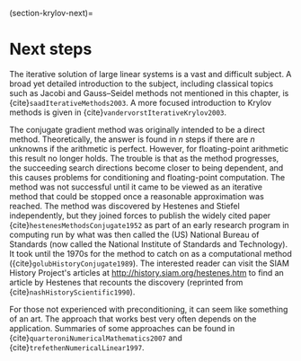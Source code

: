 (section-krylov-next)=
# Next steps

The iterative solution of large linear systems is a vast and difficult subject. A broad yet detailed introduction to the subject, including classical topics such as Jacobi and Gauss–Seidel methods not mentioned in this chapter, is {cite}`saadIterativeMethods2003`. A more focused introduction to Krylov methods is given in {cite}`vandervorstIterativeKrylov2003`.

The conjugate gradient method was originally intended to be a direct method.  Theoretically, the answer is found in $n$ steps if there are $n$ unknowns if the arithmetic is perfect.  However, for floating-point arithmetic this result no longer holds.  The trouble is that as the method progresses, the succeeding search directions become closer to being dependent, and this causes problems for conditioning and floating-point computation.  The method was not successful until it came to be viewed as an iterative method that could be stopped once a reasonable approximation was reached.  The method was discovered by Hestenes and Stiefel independently, but they joined forces to publish the widely cited paper {cite}`hestenesMethodsConjugate1952` as part of an early research program in computing run by what was then called the (US) National Bureau of Standards (now called the National Institute of Standards and Technology).  It took until the 1970s for the method to catch on as a computational method ({cite}`golubHistoryConjugate1989`).  The interested reader can visit the SIAM History Project's articles at http://history.siam.org/hestenes.htm to find an article by Hestenes that recounts the discovery (reprinted from {cite}`nashHistoryScientific1990`).

For those not experienced with preconditioning, it can seem like something of an art.  The approach that works best very often depends on the application. Summaries of some approaches can be found in {cite}`quarteroniNumericalMathematics2007` and {cite}`trefethenNumericalLinear1997`.


